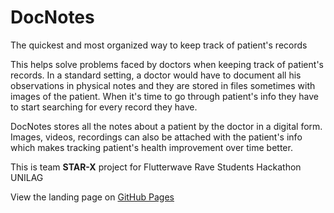 # DocNotes

The quickest and most organized way to keep track of patient's records

This helps solve problems faced by doctors when keeping track of patient's records. In a standard setting, a doctor would have to document all his observations in physical notes and they are stored in files sometimes with images of the patient. When it's time to go through patient's info they have to start searching for every record they have.

DocNotes stores all the notes about a patient by the doctor in a digital form. Images, videos, recordings can also be attached with the patient's info which makes tracking patient's health improvement over time better.

This is team **STAR-X** project for Flutterwave Rave Students Hackathon UNILAG

View the landing page on [GitHub Pages](https://FeezyHendrix.github.io/flutterwavehackthonunilag/frontend/index.html)

